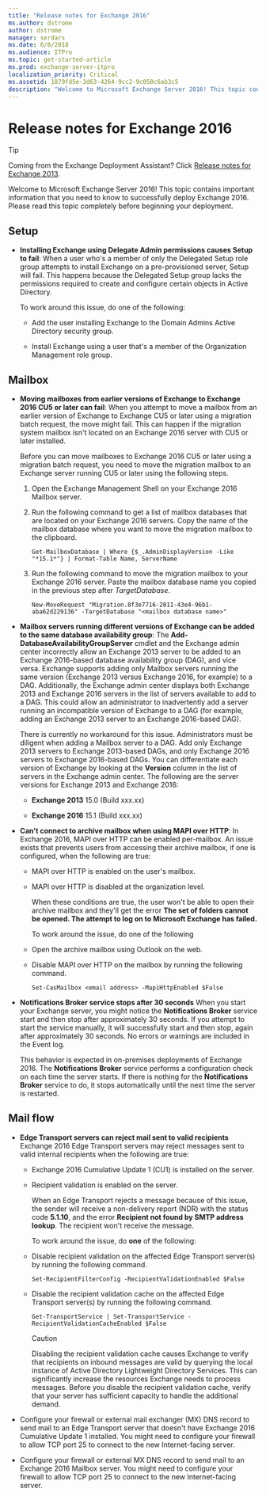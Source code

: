 ```yaml
---
title: "Release notes for Exchange 2016"
ms.author: dstrome
author: dstrome
manager: serdars
ms.date: 6/8/2018
ms.audience: ITPro
ms.topic: get-started-article
ms.prod: exchange-server-itpro
localization_priority: Critical
ms.assetid: 1879fd5e-3d63-4264-9cc2-9c050c6ab3c5
description: "Welcome to Microsoft Exchange Server 2016! This topic contains important information that you need to know to successfully deploy Exchange 2016. Please read this topic completely before beginning your deployment."
---
```


# Release notes for Exchange 2016

> [!TIP]
> Coming from the Exchange Deployment Assistant? Click [Release notes for Exchange 2013](https://technet.microsoft.com/library/jj150489%28v=exchg.150%29.aspx).

Welcome to Microsoft Exchange Server 2016! This topic contains important information that you need to know to successfully deploy Exchange 2016. Please read this topic completely before beginning your deployment.

## Setup
<a name="Setup"> </a>

- **Installing Exchange using Delegate Admin permissions causes Setup to fail**: When a user who's a member of only the Delegated Setup role group attempts to install Exchange on a pre-provisioned server, Setup will fail. This happens because the Delegated Setup group lacks the permissions required to create and configure certain objects in Active Directory.

    To work around this issue, do one of the following:

  - Add the user installing Exchange to the Domain Admins Active Directory security group.

  - Install Exchange using a user that's a member of the Organization Management role group.

## Mailbox
<a name="Mailbox"> </a>

- **Moving mailboxes from earlier versions of Exchange to Exchange 2016 CU5 or later can fail**: When you attempt to move a mailbox from an earlier version of Exchange to Exchange CU5 or later using a migration batch request, the move might fail. This can happen if the migration system mailbox isn't located on an Exchange 2016 server with CU5 or later installed.

    Before you can move mailboxes to Exchange 2016 CU5 or later using a migration batch request, you need to move the migration mailbox to an Exchange server running CU5 or later using the following steps.

  1. Open the Exchange Management Shell on your Exchange 2016 Mailbox server.

  2. Run the following command to get a list of mailbox databases that are located on your Exchange 2016 servers. Copy the name of the mailbox database where you want to move the migration mailbox to the clipboard.

      ```
      Get-MailboxDatabase | Where {$_.AdminDisplayVersion -Like "*15.1*"} | Format-Table Name, ServerName
      ```

  3. Run the following command to move the migration mailbox to your Exchange 2016 server. Paste the mailbox database name you copied in the previous step after _TargetDatabase_.

      ```
      New-MoveRequest "Migration.8f3e7716-2011-43e4-96b1-aba62d229136" -TargetDatabase "<mailbox database name>"
      ```

- **Mailbox servers running different versions of Exchange can be added to the same database availability group**: The **Add-DatabaseAvailabilityGroupServer** cmdlet and the Exchange admin center incorrectly allow an Exchange 2013 server to be added to an Exchange 2016-based database availability group (DAG), and vice versa. Exchange supports adding only Mailbox servers running the same version (Exchange 2013 versus Exchange 2016, for example) to a DAG. Additionally, the Exchange admin center displays both Exchange 2013 and Exchange 2016 servers in the list of servers available to add to a DAG. This could allow an administrator to inadvertently add a server running an incompatible version of Exchange to a DAG (for example, adding an Exchange 2013 server to an Exchange 2016-based DAG).

    There is currently no workaround for this issue. Administrators must be diligent when adding a Mailbox server to a DAG. Add only Exchange 2013 servers to Exchange 2013-based DAGs, and only Exchange 2016 servers to Exchange 2016-based DAGs. You can differentiate each version of Exchange by looking at the **Version** column in the list of servers in the Exchange admin center. The following are the server versions for Exchange 2013 and Exchange 2016: 

  - **Exchange 2013** 15.0 (Build xxx.xx) 

  - **Exchange 2016** 15.1 (Build xxx.xx) 

- **Can't connect to archive mailbox when using MAPI over HTTP**: In Exchange 2016, MAPI over HTTP can be enabled per-mailbox. An issue exists that prevents users from accessing their archive mailbox, if one is configured, when the following are true:

  - MAPI over HTTP is enabled on the user's mailbox.

  - MAPI over HTTP is disabled at the organization level.

    When these conditions are true, the user won't be able to open their archive mailbox and they'll get the error **The set of folders cannot be opened. The attempt to log on to Microsoft Exchange has failed.**

    To work around the issue, do one of the following

  - Open the archive mailbox using Outlook on the web.

  - Disable MAPI over HTTP on the mailbox by running the following command.

    ```
    Set-CasMailbox <email address> -MapiHttpEnabled $False
    ```

- **Notifications Broker service stops after 30 seconds** When you start your Exchange server, you might notice the **Notifications Broker** service start and then stop after approximately 30 seconds. If you attempt to start the service manually, it will successfully start and then stop, again after approximately 30 seconds. No errors or warnings are included in the Event log.

    This behavior is expected in on-premises deployments of Exchange 2016. The **Notifications Broker** service performs a configuration check on each time the server starts. If there is nothing for the **Notifications Broker** service to do, it stops automatically until the next time the server is restarted.

## Mail flow
<a name="MailFlow"> </a>

- **Edge Transport servers can reject mail sent to valid recipients** Exchange 2016 Edge Transport servers may reject messages sent to valid internal recipients when the following are true: 

  - Exchange 2016 Cumulative Update 1 (CU1) is installed on the server.

  - Recipient validation is enabled on the server.

    When an Edge Transport rejects a message because of this issue, the sender will receive a non-delivery report (NDR) with the status code **5.1.10**, and the error **Recipient not found by SMTP address lookup**. The recipient won't receive the message.

    To work around the issue, do **one** of the following: 

  - Disable recipient validation on the affected Edge Transport server(s) by running the following command.

    ```
    Set-RecipientFilterConfig -RecipientValidationEnabled $False
    ```

  - Disable the recipient validation cache on the affected Edge Transport server(s) by running the following command.

    ```
    Get-TransportService | Set-TransportService -RecipientValidationCacheEnabled $False
    ```

    > [!CAUTION]
    > Disabling the recipient validation cache causes Exchange to verify that recipients on inbound messages are valid by querying the local instance of Active Directory Lightweight Directory Services. This can significantly increase the resources Exchange needs to process messages. Before you disable the recipient validation cache, verify that your server has sufficient capacity to handle the additional demand.

- Configure your firewall or external mail exchanger (MX) DNS record to send mail to an Edge Transport server that doesn't have Exchange 2016 Cumulative Update 1 installed. You might need to configure your firewall to allow TCP port 25 to connect to the new Internet-facing server.

- Configure your firewall or external MX DNS record to send mail to an Exchange 2016 Mailbox server. You might need to configure your firewall to allow TCP port 25 to connect to the new Internet-facing server.
  

